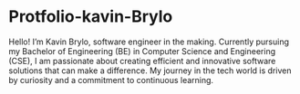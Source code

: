# Protfolio-kavin-Brylo
 Hello! I’m Kavin Brylo,  software engineer in the making. Currently pursuing my Bachelor of Engineering (BE) in Computer Science and Engineering (CSE), I am passionate about creating efficient and innovative software solutions that can make a difference. My journey in the tech world is driven by curiosity and a commitment to continuous learning.
